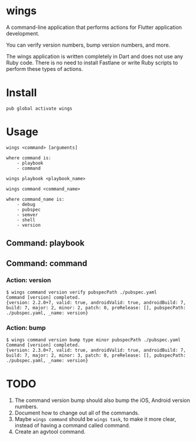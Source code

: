 # wings

A command-line application that performs actions for Flutter application development.

You can verify version numbers, bump version numbers, and more.

The wings application is written completely in Dart and does not use any Ruby code.
There is no need to install Fastlane or write Ruby scripts to perform these types
of actions.

# Install

```
pub global activate wings
```

# Usage

```
wings <command> [arguments]

where command is:
    - playbook
    - command
```

```
wings playbook <playbook_name>
```

```
wings command <command_name>

where command_name is:
    - debug
    - pubspec
    - semver
    - shell
    - version
```

## Command: playbook

## Command: command

### Action: version

```
$ wings command version verify pubspecPath ./pubspec.yaml
Command [version] completed.
{version: 2.2.0+7, valid: true, androidValid: true, androidBuild: 7, build: 7, major: 2, minor: 2, patch: 0, preRelease: [], pubspecPath: ./pubspec.yaml, _name: version}
```

### Action: bump

```
$ wings command version bump type minor pubspecPath ./pubspec.yaml
Command [version] completed.
{version: 2.3.0+7, valid: true, androidValid: true, androidBuild: 7, build: 7, major: 2, minor: 3, patch: 0, preRelease: [], pubspecPath: ./pubspec.yaml, _name: version}
```

# TODO
1. The command version bump should also bump the iOS, Android version numbers.
1. Document how to change out all of the commands.
1. Maybe `wings command` should be `wings task`, to make it more clear, instead of 
having a command called command.
1. Create an agvtool command.
